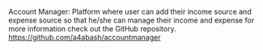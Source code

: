 Account Manager:
Platform where user can add their income source and expense source so that he/she can manage their income and expense for more information check out the GitHub repository.
https://github.com/a4abash/accountmanager
